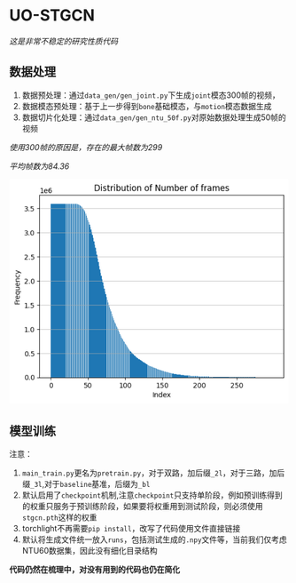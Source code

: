 # UO-STGCN

*这是非常不稳定的研究性质代码*

## 数据处理

1. 数据预处理：通过`data_gen/gen_joint.py`下生成`joint`模态300帧的视频，
2. 数据模态预处理：基于上一步得到`bone`基础模态，与`motion`模态数据生成
3. 数据切片化处理：通过`data_gen/gen_ntu_50f.py`对原始数据处理生成50帧的视频

*使用300帧的原因是，存在的最大帧数为299*

*平均帧数为84.36*

![alt text](.resources/image.png)

## 模型训练

注意：
1. `main_train.py`更名为`pretrain.py`，对于双路，加后缀`_2l`，对于三路，加后缀`_3l`,对于`baseline`基准，后缀为`_bl`
2. 默认启用了`checkpoint`机制,注意`checkpoint`只支持单阶段，例如预训练得到的权重只服务于预训练阶段，如果要将权重用到测试阶段，则必须使用`stgcn.pth`这样的权重
3. torchlight不再需要`pip install`，改写了代码使用文件直接链接
4. 默认将生成文件统一放入`runs`，包括测试生成的`.npy`文件等，当前我们仅考虑NTU60数据集，因此没有细化目录结构

**代码仍然在梳理中，对没有用到的代码也仍在简化**
